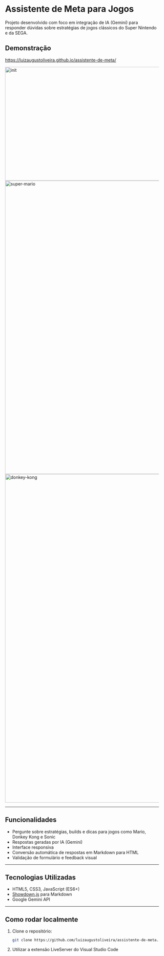 # Assistente de Meta para Jogos

Projeto desenvolvido com foco em integração de IA (Gemini) para responder dúvidas sobre estratégias de jogos clássicos do Super Nintendo e da SEGA.

## Demonstração

https://luizaugustoliveira.github.io/assistente-de-meta/

<img width="623" height="373" alt="init" src="https://github.com/user-attachments/assets/ff6ab301-27a5-4d81-81c1-a0b46590137a" />

<img width="621" height="962" alt="super-mario" src="https://github.com/user-attachments/assets/d6183878-ec0e-44c7-9aae-36c5b6e2f9b7" />

<img width="648" height="1077" alt="donkey-kong" src="https://github.com/user-attachments/assets/aef06cc5-1075-4ae9-8d90-4e0c6afb83fd" />

---

## Funcionalidades

- Pergunte sobre estratégias, builds e dicas para jogos como Mario, Donkey Kong e Sonic
- Respostas geradas por IA (Gemini)
- Interface responsiva
- Conversão automática de respostas em Markdown para HTML
- Validação de formulário e feedback visual

---

## Tecnologias Utilizadas

- HTML5, CSS3, JavaScript (ES6+)
- [Showdown.js](https://github.com/showdownjs/showdown) para Markdown
- Google Gemini API

---

## Como rodar localmente

1. Clone o repositório:
   ```bash
   git clone https://github.com/luizaugustoliveira/assistente-de-meta.git

2. Utilizar a extensão LiveServer do Visual Studio Code
